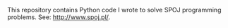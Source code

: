 This repository contains Python code I wrote to solve SPOJ programming problems. See: http://www.spoj.pl/.
